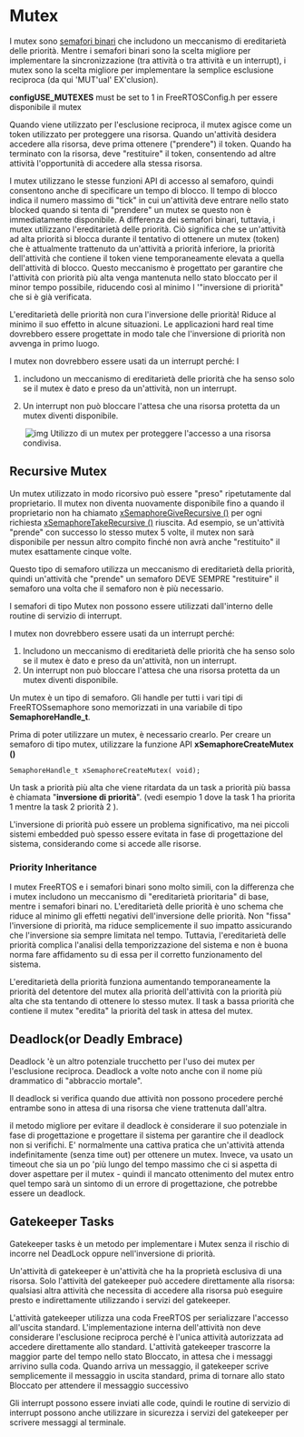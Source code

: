 # Mutex

I mutex sono [semafori binari](https://translate.googleusercontent.com/translate_c?depth=1&hl=it&pto=aue&rurl=translate.google.it&sl=auto&sp=nmt4&tl=it&u=https://www.freertos.org/Embedded-RTOS-Binary-Semaphores.html&usg=ALkJrhjNvFBalU9I8MspxesbIx_Nj0Q1yg) che includono un meccanismo di ereditarietà delle priorità. Mentre i semafori binari sono la scelta migliore per implementare la  sincronizzazione (tra attività o tra attività e un interrupt), i mutex  sono la scelta migliore per implementare la semplice esclusione  reciproca (da qui 'MUT'ual' EX'clusion).

**configUSE_MUTEXES** must be set to 1 in FreeRTOSConfig.h per essere disponibile il mutex

Quando viene utilizzato per l'esclusione reciproca, il mutex agisce come un  token utilizzato per proteggere una risorsa. Quando un'attività desidera accedere alla risorsa, deve prima ottenere ("prendere") il token.  Quando ha terminato con la risorsa, deve "restituire" il token,  consentendo ad altre attività l'opportunità di accedere alla stessa  risorsa.

I mutex utilizzano le stesse funzioni API di accesso al semaforo, quindi  consentono anche di specificare un tempo di blocco. Il tempo di blocco  indica il numero massimo di "tick" in cui un'attività deve entrare nello stato blocked quando si tenta di "prendere" un mutex se questo non è immediatamente disponibile. A differenza dei semafori binari, tuttavia, i mutex utilizzano l'ereditarietà delle priorità. Ciò significa che se  un'attività ad alta priorità si blocca durante il tentativo di ottenere  un mutex (token) che è attualmente trattenuto da un'attività a priorità  inferiore, la priorità dell'attività che contiene il token viene  temporaneamente elevata a quella dell'attività di blocco. Questo  meccanismo è progettato per garantire che l'attività con priorità più  alta venga mantenuta nello stato bloccato per il minor tempo possibile,  riducendo così al minimo l '"inversione di priorità" che si è già  verificata.

L'ereditarietà delle priorità non cura l'inversione delle priorità! Riduce al minimo il suo effetto in alcune situazioni. Le applicazioni hard real time dovrebbero essere progettate in modo tale  che l'inversione di priorità non avvenga in primo luogo.

I mutex non dovrebbero essere usati da un interrupt perché: 	 	I

1. includono un meccanismo di ereditarietà delle priorità che ha senso  solo se il mutex è dato e preso da un'attività, non un interrupt.

2. Un interrupt non può bloccare l'attesa che una risorsa protetta da un mutex diventi disponibile. 	

   ​                            ![img](https://www.freertos.org/wp-content/uploads/2018/07/mutexes.gif)
   Utilizzo di un mutex per proteggere l'accesso a una risorsa condivisa.

## Recursive Mutex 

Un mutex utilizzato in modo ricorsivo può essere "preso" ripetutamente dal proprietario. Il mutex non diventa nuovamente disponibile fino a quando il proprietario  non ha chiamato <u>xSemaphoreGiveRecursive ()</u> per ogni richiesta  <u>xSemaphoreTakeRecursive ()</u> riuscita. Ad esempio, se un'attività "prende" con successo lo stesso mutex 5 volte,  il mutex non sarà disponibile per nessun altro compito finché non avrà  anche "restituito" il mutex esattamente cinque volte.

Questo tipo di semaforo utilizza un meccanismo di ereditarietà della priorità, quindi un'attività che "prende" un semaforo DEVE SEMPRE "restituire" il semaforo una volta che il semaforo non è più necessario.

I semafori di tipo Mutex non possono essere utilizzati dall'interno delle routine di servizio di interrupt. 

I mutex non dovrebbero essere usati da un interrupt perché: 

1. Includono un meccanismo di ereditarietà delle priorità che ha senso  solo se il mutex è dato e preso da un'attività, non un interrupt.
2. Un interrupt non può bloccare l'attesa che una risorsa protetta da un mutex diventi disponibile.

Un mutex è un tipo di semaforo. Gli handle per tutti i vari tipi di FreeRTOSsemaphore sono memorizzati in una variabile di tipo **SemaphoreHandle_t**.

Prima di poter utilizzare un mutex, è necessario crearlo. Per creare un semaforo di tipo mutex, utilizzare la funzione API **xSemaphoreCreateMutex ()**

`SemaphoreHandle_t xSemaphoreCreateMutex( void);`

Un task a priorità più alta che viene ritardata da un task a priorità più bassa è chiamata "**inversione di priorità**".  (vedi esempio 1 dove la task 1 ha priorita 1 mentre la task 2 priorità 2 ).

L'inversione di priorità può essere un problema significativo, ma nei piccoli sistemi embedded può spesso essere evitata in fase di progettazione del sistema, considerando come si accede alle risorse.

### Priority Inheritance

I mutex FreeRTOS e i semafori binari sono molto simili, con la differenza che i mutex includono un meccanismo di "ereditarietà prioritaria" di base, mentre i semafori binari no. L'ereditarietà delle priorità è uno schema che riduce al minimo gli effetti negativi dell'inversione delle priorità. Non "fissa" l'inversione di priorità, ma riduce semplicemente il suo impatto assicurando che l'inversione sia sempre limitata nel tempo. Tuttavia, l'ereditarietà delle priorità complica l'analisi della temporizzazione del sistema e non è buona norma fare affidamento su di essa per il corretto funzionamento del sistema.

L'ereditarietà della priorità funziona aumentando temporaneamente la priorità del detentore del mutex alla priorità dell'attività con la priorità più alta che sta tentando di ottenere lo stesso mutex. Il task a bassa priorità che contiene il mutex "eredita" la priorità del task in attesa del mutex.

## Deadlock(or Deadly Embrace)

Deadlock 'è un altro potenziale trucchetto per l'uso dei mutex per l'esclusione reciproca. Deadlock a volte noto anche con il nome più drammatico di "abbraccio mortale".

Il deadlock si verifica quando due attività non possono procedere perché entrambe sono in attesa di una risorsa che viene trattenuta dall'altra.

il metodo migliore per evitare il deadlock è considerare il suo potenziale in fase di progettazione e progettare il sistema per garantire che il deadlock non si verifichi. E' normalmente una cattiva pratica che un'attività attenda indefinitamente (senza time out) per ottenere un mutex. Invece, va usato un timeout che sia un po 'più lungo del tempo massimo che ci si aspetta di dover aspettare per il mutex - quindi il mancato ottenimento del mutex entro quel tempo sarà un sintomo di un errore di progettazione, che potrebbe essere un deadlock.

## Gatekeeper Tasks

Gatekeeper tasks è un metodo per implementare i Mutex senza il rischio di incorre nel DeadLock oppure nell'inversione di priorità.

Un'attività di gatekeeper è un'attività che ha la proprietà esclusiva di una risorsa. Solo l'attività del gatekeeper può accedere direttamente alla risorsa: qualsiasi altra attività che necessita di accedere alla risorsa può eseguire presto e indirettamente utilizzando i servizi del gatekeeper.

L'attività gatekeeper utilizza una coda FreeRTOS per serializzare l'accesso all'uscita standard. L'implementazione interna dell'attività non deve considerare l'esclusione reciproca perché è l'unica attività autorizzata ad accedere direttamente allo standard. L'attività gatekeeper trascorre la maggior parte del tempo nello stato Bloccato, in attesa che i messaggi arrivino sulla coda. Quando arriva un messaggio, il gatekeeper scrive semplicemente il messaggio in uscita standard, prima di tornare allo stato Bloccato per attendere il messaggio successivo

Gli interrupt possono essere inviati alle code, quindi le routine di servizio di interrupt possono anche utilizzare in sicurezza i servizi del gatekeeper per scrivere messaggi al terminale.